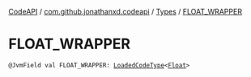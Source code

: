 [CodeAPI](../../index.md) / [com.github.jonathanxd.codeapi](../index.md) / [Types](index.md) / [FLOAT_WRAPPER](.)

# FLOAT_WRAPPER

`@JvmField val FLOAT_WRAPPER: `[`LoadedCodeType`](../../com.github.jonathanxd.codeapi.type/-loaded-code-type/index.md)`<`[`Float`](https://kotlinlang.org/api/latest/jvm/stdlib/kotlin/-float/index.html)`>`